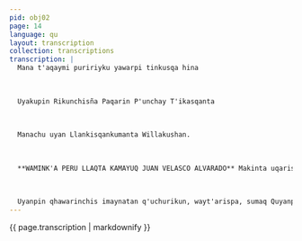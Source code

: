 ```yaml
---
pid: obj02
page: 14
language: qu
layout: transcription
collection: transcriptions
transcription: |
  Mana t'aqaymi puririyku yawarpi tinkusqa hina
  
  
  
  Uyakupin Rikunchisña Paqarin P'unchay T'ikasqanta
  
  
  
  Manachu uyan Llankisqankumanta Willakushan.
  
  
  
  **WAMINK'A PERU LLAQTA KAMAYUQ JUAN VELASCO ALVARADO** Makinta uqarispan CRONICAWAN iñiyninta napayukun**
  
  
  
  Uyanpin qhawarinchis imaynatan q'uchurikun, wayt'arispa, sumaq Quyanpa t'aqllayninwan.
---
```


{{ page.transcription | markdownify }}
